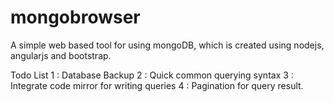 # mongobrowser
A simple web based tool for using mongoDB, which is created using nodejs, angularjs and bootstrap.

Todo List
1 : Database Backup
2 : Quick common querying syntax
3 : Integrate code mirror for writing queries 
4 : Pagination for query result.
